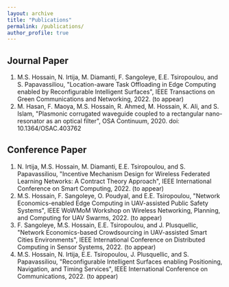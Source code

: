 ```yaml
---
layout: archive
title: "Publications"
permalink: /publications/
author_profile: true
---
```


Journal Paper
-------------
1.  M.S. Hossain, N. Irtija, M. Diamanti, F. Sangoleye, E.E. Tsiropoulou, and S. Papavassiliou, "Location-aware Task Offloading in Edge Computing enabled by Reconfigurable Intelligent Surfaces", IEEE Transactions on Green Communications and Networking, 2022. (to appear)
2.  M. Hasan, F. Maoya, M.S. Hossain, R. Ahmed, M. Hossain, K. Ali, and S. Islam, "Plasmonic corrugated waveguide coupled to a rectangular nano-resonator as an optical filter", OSA Continuum, 2020. doi: 10.1364/OSAC.403762

Conference Paper
-------------
1.  N. Irtija, M.S. Hossain, M. Diamanti, E.E. Tsiropoulou, and S. Papavassiliou, "Incentive Mechanism Design for Wireless Federated Learning Networks: A Contract Theory Approach", IEEE International Conference on Smart Computing, 2022. (to appear)
2.  M.S. Hossain, F. Sangoleye, O. Poudyal, and E.E. Tsiropoulou, "Network Economics-enabled Edge Computing in UAV-assisted Public Safety Systems", IEEE WoWMoM Workshop on Wireless Networking, Planning, and Computing for UAV Swarms, 2022. (to appear)
3.  F. Sangoleye, M.S. Hossain, E.E. Tsiropoulou, and J. Plusquellic, "Network Economics-based Crowdsourcing in UAV-assisted Smart Cities Environments", IEEE International Conference on Distributed Computing in Sensor Systems, 2022. (to appear)
4.  M.S. Hossain, N. Irtija, E.E. Tsiropoulou, J. Plusquellic, and S. Papavassiliou, "Reconfigurable Intelligent Surfaces enabling Positioning, Navigation, and Timing Services", IEEE International Conference on Communications, 2022. (to appear)
